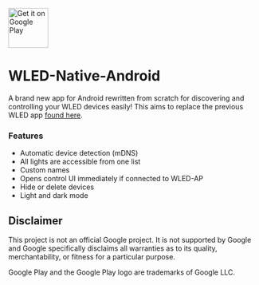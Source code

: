 <a href='https://play.google.com/store/apps/details?id=ca.cgagnier.wlednativeandroid&utm_source=github&pcampaignid=pcampaignidMKT-Other-global-all-co-prtnr-py-PartBadge-Mar2515-1'><img alt='Get it on Google Play' src='https://play.google.com/intl/en_us/badges/static/images/badges/en_badge_web_generic.png' height='80'/></a>

# WLED-Native-Android
A brand new app for Android rewritten from scratch for discovering and controlling your WLED devices easily!
This aims to replace the previous WLED app [found here](https://github.com/Aircoookie/WLED-App).

### Features
- Automatic device detection (mDNS)
- All lights are accessible from one list
- Custom names
- Opens control UI immediately if connected to WLED-AP
- Hide or delete devices
- Light and dark mode

## Disclaimer

This project is not an official Google project. It is not supported by
Google and Google specifically disclaims all warranties as to its quality,
merchantability, or fitness for a particular purpose.

Google Play and the Google Play logo are trademarks of Google LLC.
